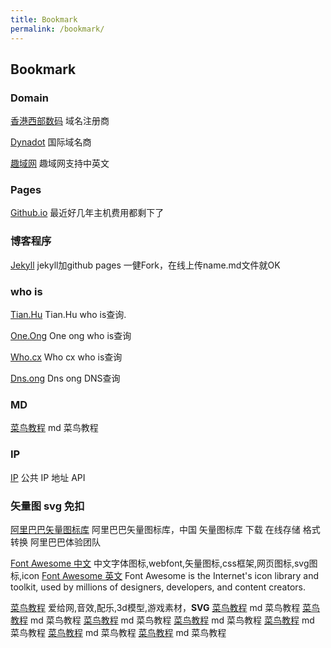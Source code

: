 ```yaml
---
title: Bookmark
permalink: /bookmark/
---
```


## Bookmark

### Domain

[香港西部数码](https://www.363.hk/) 域名注册商
 
[Dynadot](https://www.dynadot.com/) 国际域名商

[趣域网](https://www.quyu.net/) 趣域网支持中英文

### Pages

[Github.io](https://pages.github.com/) 最近好几年主机费用都剩下了

### 博客程序

 [Jekyll](https://jekyllrb.com/) jekyll加github pages 一健Fork，在线上传name.md文件就OK

### who is

[Tian.Hu](https://tian.hu/) Tian.Hu who is查询.

[One.Ong](https://who.cx/) One ong who is查询

[Who.cx](https://who.cx/) Who cx who is查询

[Dns.ong](https://dns.ong/) Dns ong DNS查询

### MD

[菜鸟教程](https://www.runoob.com/markdown) md 菜鸟教程

### IP

[IP](https://www.ipify.org/) 公共 IP 地址 API 
 
### 矢量图 svg 免扣
 
[阿里巴巴矢量图标库](https://www.iconfont.cn/) 阿里巴巴矢量图标库，中国 矢量图标库 下载 在线存储 格式转换 阿里巴巴体验团队

[Font Awesome 中文](https://fontawesome.com.cn/) 中文字体图标,webfont,矢量图标,css框架,网页图标,svg图标,icon
[Font Awesome 英文](https://fontawesome.com/) Font Awesome is the Internet's icon library and toolkit, used by millions of designers, developers, and content creators.

[菜鸟教程](https://www.aigei.com/) 爱给网,音效,配乐,3d模型,游戏素材，**SVG**
[菜鸟教程](https://www.runoob.com/markdown) md 菜鸟教程
[菜鸟教程](https://www.runoob.com/markdown) md 菜鸟教程
[菜鸟教程](https://www.runoob.com/markdown) md 菜鸟教程
[菜鸟教程](https://www.runoob.com/markdown) md 菜鸟教程
[菜鸟教程](https://www.runoob.com/markdown) md 菜鸟教程
[菜鸟教程](https://www.runoob.com/markdown) md 菜鸟教程
[菜鸟教程](https://www.runoob.com/markdown) md 菜鸟教程
